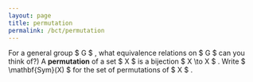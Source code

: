 ```yaml
---
layout: page
title: permutation
permalink: /bct/permutation
---
```

For a general group $ G $ , what equivalence relations on $ G $ can you think of?) A **permutation** of a set $ X $ is a bijection $ X \to X $ . Write $ \mathbf{Sym}(X) $ for the set of permutations of $ X $ .
